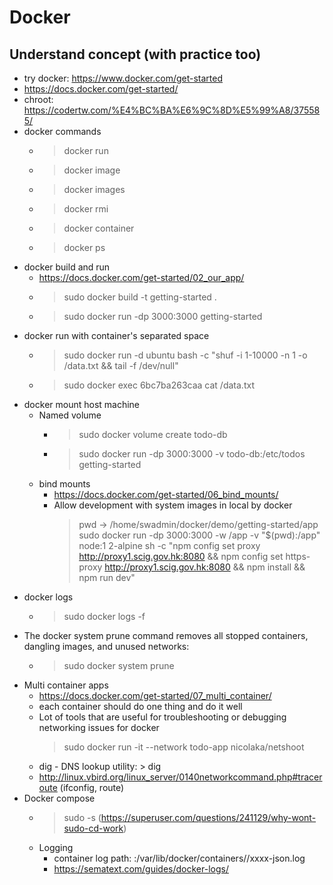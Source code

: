 # Docker 
## Understand concept (with practice too)
- try docker: https://www.docker.com/get-started
- https://docs.docker.com/get-started/ 
- chroot: https://codertw.com/%E4%BC%BA%E6%9C%8D%E5%99%A8/375585/
- docker commands 
    - > docker run 
    - > docker image
    - > docker images 
    - > docker rmi
    - > docker container
    - > docker ps 
- docker build and run 
    - https://docs.docker.com/get-started/02_our_app/
    - > sudo docker build -t getting-started .
    - > sudo docker run -dp 3000:3000 getting-started
- docker run with container's separated space
    - > sudo docker run -d ubuntu bash -c "shuf -i 1-10000 -n 1 -o /data.txt && tail -f /dev/null"
    - > sudo docker exec 6bc7ba263caa cat /data.txt
- docker mount host machine
    - Named volume 
        - > sudo docker volume create todo-db
        - > sudo docker run -dp 3000:3000 -v todo-db:/etc/todos getting-started
    - bind mounts
        - https://docs.docker.com/get-started/06_bind_mounts/
        - Allow development with system images in local by docker 
            > pwd -> /home/swadmin/docker/demo/getting-started/app
            > sudo docker run -dp 3000:3000 -w /app -v "$(pwd):/app" node:1 2-alpine sh -c "npm config set proxy http://proxy1.scig.gov.hk:8080 && npm config set https-proxy http://proxy1.scig.gov.hk:8080 && npm install && npm run dev"
- docker logs
    - > sudo docker logs <container id> -f 
- The docker system prune command removes all stopped containers, dangling images, and unused networks:
    - > sudo docker system prune
- Multi container apps 
    - https://docs.docker.com/get-started/07_multi_container/
    - each container should do one thing and do it well
    - Lot of tools that are useful for troubleshooting or debugging networking issues for docker 
        > sudo docker run -it --network todo-app nicolaka/netshoot
    - dig - DNS lookup utility: > dig 
    - http://linux.vbird.org/linux_server/0140networkcommand.php#traceroute (ifconfig, route)
- Docker compose 
    - > sudo -s (https://superuser.com/questions/241129/why-wont-sudo-cd-work)
    - Logging 
        - container log path: :/var/lib/docker/containers/<container id>/xxxx-json.log
        - https://sematext.com/guides/docker-logs/
